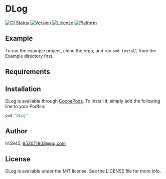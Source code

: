 # DLog

[![CI Status](http://img.shields.io/travis/h15945/DLog.svg?style=flat)](https://travis-ci.org/h15945/DLog)
[![Version](https://img.shields.io/cocoapods/v/DLog.svg?style=flat)](http://cocoapods.org/pods/DLog)
[![License](https://img.shields.io/cocoapods/l/DLog.svg?style=flat)](http://cocoapods.org/pods/DLog)
[![Platform](https://img.shields.io/cocoapods/p/DLog.svg?style=flat)](http://cocoapods.org/pods/DLog)

## Example

To run the example project, clone the repo, and run `pod install` from the Example directory first.

## Requirements

## Installation

DLog is available through [CocoaPods](http://cocoapods.org). To install
it, simply add the following line to your Podfile:

```ruby
pod "DLog"
```

## Author

h15945, 953071808@qq.com

## License

DLog is available under the MIT license. See the LICENSE file for more info.
